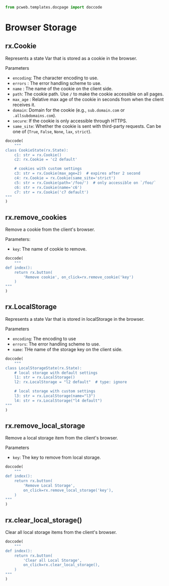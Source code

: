 ```python exec
from pcweb.templates.docpage import doccode
```

# Browser Storage

## rx.Cookie

Represents a state Var that is stored as a cookie in the browser.

 Parameters
- `encoding`: The character encoding to use.
- `errors` : The error handling scheme to use.
- `name` : The name of the cookie on the client side.
- `path`: The cookie path. Use `/` to make the cookie accessible on all pages.
- `max_age` : Relative max age of the cookie in seconds from when the client receives it.
- `domain`: Domain for the cookie (e.g., `sub.domain.com` or `.allsubdomains.com`).
- `secure`: If the cookie is only accessible through HTTPS.
- `same_site`: Whether the cookie is sent with third-party requests. Can be one of (`True`, `False`, `None`, `lax`, `strict`).

```python eval
doccode(
    """
class CookieState(rx.State):
    c1: str = rx.Cookie()
    c2: rx.Cookie = 'c2 default'

    # cookies with custom settings
    c3: str = rx.Cookie(max_age=2)  # expires after 2 second
    c4: rx.Cookie = rx.Cookie(same_site='strict')
    c5: str = rx.Cookie(path='/foo/')  # only accessible on `/foo/`
    c6: str = rx.Cookie(name='c6')
    c7: str = rx.Cookie('c7 default')
""" 
)
```

## rx.remove_cookies
Remove a cookie from the client's browser.


Parameters:
- `key`: The name of cookie to remove.

```python eval
doccode(
    """
def index():
    return rx.button(
        'Remove cookie', on_click=rx.remove_cookie('key')
    )
"""  
)
```


## rx.LocalStorage
Represents a state Var that is stored in localStorage in the browser.

Parameters
- `encoding`: The encoding to use
- `errors`: The error handling scheme to use.
- `name`: THe name of the storage key on the client side.

```python eval
doccode(
    """
class LocalStorageState(rx.State):
    # local storage with default settings
    l1: str = rx.LocalStorage()
    l2: rx.LocalStorage = "l2 default"  # type: ignore

    # local storage with custom settings
    l3: str = rx.LocalStorage(name="l3")
    l4: str = rx.LocalStorage("l4 default")
""" 
)
```


## rx.remove_local_storage
Remove a local storage item from the client's browser.


Parameters
- `key`: The key to remove from local storage.

```python eval
doccode(
    """
def index():
    return rx.button(
        'Remove Local Storage',
        on_click=rx.remove_local_storage('key'),
    )
"""  
)
```

## rx.clear_local_storage()
Clear all local storage items from the client's browser.


```python eval
doccode(
    """
def index():
    return rx.button(
        'Clear all Local Storage',
        on_click=rx.clear_local_storage(),
    )
""" 
)
```
